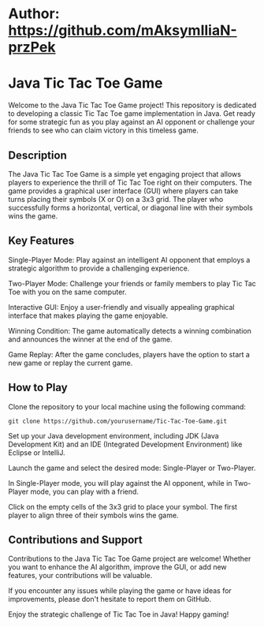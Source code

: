 # Author: https://github.com/mAksymIliaN-przPek
# Java Tic Tac Toe Game
Welcome to the Java Tic Tac Toe Game project! This repository is dedicated to developing a classic Tic Tac Toe game implementation in Java. Get ready for some strategic fun as you play against an AI opponent or challenge your friends to see who can claim victory in this timeless game.

## Description
The Java Tic Tac Toe Game is a simple yet engaging project that allows players to experience the thrill of Tic Tac Toe right on their computers. The game provides a graphical user interface (GUI) where players can take turns placing their symbols (X or O) on a 3x3 grid. The player who successfully forms a horizontal, vertical, or diagonal line with their symbols wins the game.

## Key Features
Single-Player Mode: Play against an intelligent AI opponent that employs a strategic algorithm to provide a challenging experience.

Two-Player Mode: Challenge your friends or family members to play Tic Tac Toe with you on the same computer.

Interactive GUI: Enjoy a user-friendly and visually appealing graphical interface that makes playing the game enjoyable.

Winning Condition: The game automatically detects a winning combination and announces the winner at the end of the game.

Game Replay: After the game concludes, players have the option to start a new game or replay the current game.

## How to Play
Clone the repository to your local machine using the following command:
```
git clone https://github.com/yourusername/Tic-Tac-Toe-Game.git
```
Set up your Java development environment, including JDK (Java Development Kit) and an IDE (Integrated Development Environment) like Eclipse or IntelliJ.

Launch the game and select the desired mode: Single-Player or Two-Player.

In Single-Player mode, you will play against the AI opponent, while in Two-Player mode, you can play with a friend.

Click on the empty cells of the 3x3 grid to place your symbol. The first player to align three of their symbols wins the game.

## Contributions and Support
Contributions to the Java Tic Tac Toe Game project are welcome! Whether you want to enhance the AI algorithm, improve the GUI, or add new features, your contributions will be valuable.

If you encounter any issues while playing the game or have ideas for improvements, please don't hesitate to report them on GitHub.

Enjoy the strategic challenge of Tic Tac Toe in Java! Happy gaming!
